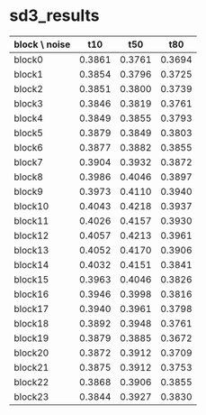 # sd3_results

| block \ noise | t10 | t50 | t80 |
| --- | --- | --- | --- |
| block0 | 0.3861 | 0.3761 | 0.3694 |
| block1 | 0.3854 | 0.3796 | 0.3725 |
| block2 | 0.3851 | 0.3800 | 0.3739 |
| block3 | 0.3846 | 0.3819 | 0.3761 |
| block4 | 0.3849 | 0.3855 | 0.3793 |
| block5 | 0.3879 | 0.3849 | 0.3803 |
| block6 | 0.3877 | 0.3882 | 0.3855 |
| block7 | 0.3904 | 0.3932 | 0.3872 |
| block8 | 0.3986 | 0.4046 | 0.3897 |
| block9 | 0.3973 | 0.4110 | 0.3940 |
| block10 | 0.4043 | 0.4218 | 0.3937 |
| block11 | 0.4026 | 0.4157 | 0.3930 |
| block12 | 0.4057 | 0.4213 | 0.3961 |
| block13 | 0.4052 | 0.4170 | 0.3906 |
| block14 | 0.4032 | 0.4151 | 0.3841 |
| block15 | 0.3963 | 0.4046 | 0.3826 |
| block16 | 0.3946 | 0.3998 | 0.3816 |
| block17 | 0.3940 | 0.3961 | 0.3798 |
| block18 | 0.3892 | 0.3948 | 0.3761 |
| block19 | 0.3879 | 0.3885 | 0.3672 |
| block20 | 0.3872 | 0.3912 | 0.3709 |
| block21 | 0.3875 | 0.3912 | 0.3753 |
| block22 | 0.3868 | 0.3906 | 0.3855 |
| block23 | 0.3844 | 0.3927 | 0.3830 |
